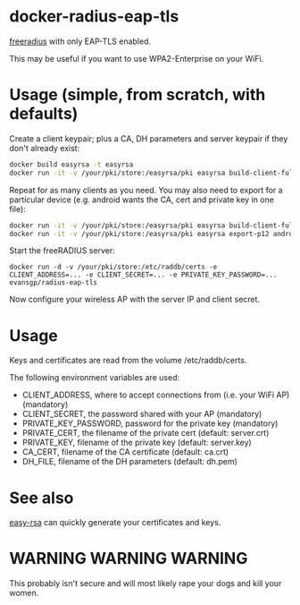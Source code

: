 # docker-radius-eap-tls

[freeradius](https://github.com/FreeRADIUS/freeradius-server/) with only EAP-TLS enabled.

This may be useful if you want to use WPA2-Enterprise on your WiFi.

# Usage (simple, from scratch, with defaults)

Create a client keypair; plus a CA, DH parameters and server keypair if they don't already exist:

```bash
docker build easyrsa -t easyrsa
docker run -it -v /your/pki/store:/easyrsa/pki easyrsa build-client-full client
```

Repeat for as many clients as you need. You may also need to export for a particular device (e.g. android wants the CA, cert and private key in one file):

```bash
docker run -it -v /your/pki/store:/easyrsa/pki easyrsa build-client-full android-phone
docker run -it -v /your/pki/store:/easyrsa/pki easyrsa export-p12 android-phone
```

Start the freeRADIUS server:

```
docker run -d -v /your/pki/store:/etc/raddb/certs -e CLIENT_ADDRESS=... -e CLIENT_SECRET=... -e PRIVATE_KEY_PASSWORD=... evansgp/radius-eap-tls
```

Now configure your wireless AP with the server IP and client secret.

# Usage

Keys and certificates are read from the volume /etc/raddb/certs.

The following environment variables are used:

- CLIENT_ADDRESS, where to accept connections from (i.e. your WiFi AP) (mandatory)
- CLIENT_SECRET, the password shared with your AP (mandatory)
- PRIVATE_KEY_PASSWORD, password for the private key (mandatory)
- PRIVATE_CERT, the filename of the private cert (default: server.crt)
- PRIVATE_KEY, filename of the private key (default: server.key)
- CA_CERT, filename of the CA certificate (default: ca.crt)
- DH_FILE, filename of the DH parameters (default: dh.pem)

# See also

[easy-rsa](https://github.com/OpenVPN/easy-rsa/) can quickly generate your certificates and keys.

# WARNING WARNING WARNING

This probably isn't secure and will most likely rape your dogs and kill your women.
